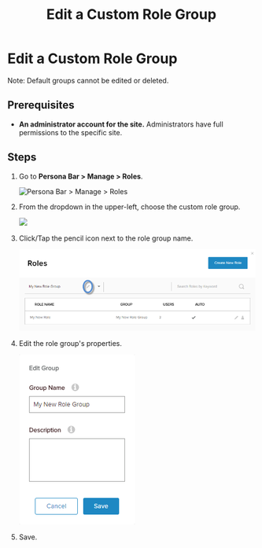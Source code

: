 ﻿---
uid: edit-custom-role-group
topic: edit-custom-role-group
locale: en
title: Edit a Custom Role Group
dnneditions: DNN Platform,Evoq Content,Evoq Engage
dnnversion: 09.02.00
parent-topic: administrators-roles-overview
related-topics: add-role-to-new-group,add-role-to-existing-group,view-roles-included-in-group,remove-role-from-group,delete-custom-role-group
---

# Edit a Custom Role Group

Note: Default groups cannot be edited or deleted.

## Prerequisites

*   **An administrator account for the site.** Administrators have full permissions to the specific site.

## Steps

1.  Go to **Persona Bar \> Manage \> Roles**.
    
    ![Persona Bar > Manage > Roles](/images/scr-pbar-host-Manage-E91.png)
    
2.  From the dropdown in the upper-left, choose the custom role group.
    
      
    
    ![](/images/scr-RoleList-FilterByRoleGroup-E90.png)
    
      
    
3.  Click/Tap the pencil icon next to the role group name.
    
      
    
    ![](/images/scr-Roles-CustomGroup-Edit-E90.png)
    
      
    
4.  Edit the role group's properties.
    
      
    
    ![](/images/scr-Roles-EditGroup-E90.png)
    
      
    
5.  Save.
